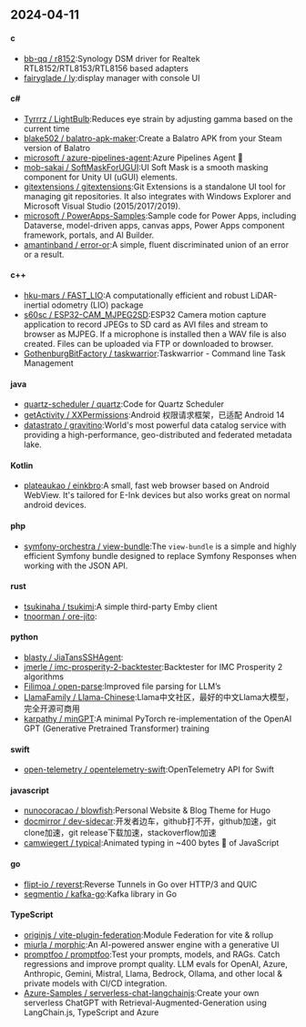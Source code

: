 ## 2024-04-11
#### c
* [bb-qq / r8152](https://github.com/bb-qq/r8152):Synology DSM driver for Realtek RTL8152/RTL8153/RTL8156 based adapters
* [fairyglade / ly](https://github.com/fairyglade/ly):display manager with console UI
#### c#
* [Tyrrrz / LightBulb](https://github.com/Tyrrrz/LightBulb):Reduces eye strain by adjusting gamma based on the current time
* [blake502 / balatro-apk-maker](https://github.com/blake502/balatro-apk-maker):Create a Balatro APK from your Steam version of Balatro
* [microsoft / azure-pipelines-agent](https://github.com/microsoft/azure-pipelines-agent):Azure Pipelines Agent 🚀
* [mob-sakai / SoftMaskForUGUI](https://github.com/mob-sakai/SoftMaskForUGUI):UI Soft Mask is a smooth masking component for Unity UI (uGUI) elements.
* [gitextensions / gitextensions](https://github.com/gitextensions/gitextensions):Git Extensions is a standalone UI tool for managing git repositories. It also integrates with Windows Explorer and Microsoft Visual Studio (2015/2017/2019).
* [microsoft / PowerApps-Samples](https://github.com/microsoft/PowerApps-Samples):Sample code for Power Apps, including Dataverse, model-driven apps, canvas apps, Power Apps component framework, portals, and AI Builder.
* [amantinband / error-or](https://github.com/amantinband/error-or):A simple, fluent discriminated union of an error or a result.
#### c++
* [hku-mars / FAST_LIO](https://github.com/hku-mars/FAST_LIO):A computationally efficient and robust LiDAR-inertial odometry (LIO) package
* [s60sc / ESP32-CAM_MJPEG2SD](https://github.com/s60sc/ESP32-CAM_MJPEG2SD):ESP32 Camera motion capture application to record JPEGs to SD card as AVI files and stream to browser as MJPEG. If a microphone is installed then a WAV file is also created. Files can be uploaded via FTP or downloaded to browser.
* [GothenburgBitFactory / taskwarrior](https://github.com/GothenburgBitFactory/taskwarrior):Taskwarrior - Command line Task Management
#### java
* [quartz-scheduler / quartz](https://github.com/quartz-scheduler/quartz):Code for Quartz Scheduler
* [getActivity / XXPermissions](https://github.com/getActivity/XXPermissions):Android 权限请求框架，已适配 Android 14
* [datastrato / gravitino](https://github.com/datastrato/gravitino):World's most powerful data catalog service with providing a high-performance, geo-distributed and federated metadata lake.
#### Kotlin
* [plateaukao / einkbro](https://github.com/plateaukao/einkbro):A small, fast web browser based on Android WebView. It's tailored for E-Ink devices but also works great on normal android devices.
#### php
* [symfony-orchestra / view-bundle](https://github.com/symfony-orchestra/view-bundle):The `view-bundle` is a simple and highly efficient Symfony bundle designed to replace Symfony Responses when working with the JSON API.
#### rust
* [tsukinaha / tsukimi](https://github.com/tsukinaha/tsukimi):A simple third-party Emby client
* [tnoorman / ore-jito](https://github.com/tnoorman/ore-jito):
#### python
* [blasty / JiaTansSSHAgent](https://github.com/blasty/JiaTansSSHAgent):
* [jmerle / imc-prosperity-2-backtester](https://github.com/jmerle/imc-prosperity-2-backtester):Backtester for IMC Prosperity 2 algorithms
* [Filimoa / open-parse](https://github.com/Filimoa/open-parse):Improved file parsing for LLM’s
* [LlamaFamily / Llama-Chinese](https://github.com/LlamaFamily/Llama-Chinese):Llama中文社区，最好的中文Llama大模型，完全开源可商用
* [karpathy / minGPT](https://github.com/karpathy/minGPT):A minimal PyTorch re-implementation of the OpenAI GPT (Generative Pretrained Transformer) training
#### swift
* [open-telemetry / opentelemetry-swift](https://github.com/open-telemetry/opentelemetry-swift):OpenTelemetry API for Swift
#### javascript
* [nunocoracao / blowfish](https://github.com/nunocoracao/blowfish):Personal Website & Blog Theme for Hugo
* [docmirror / dev-sidecar](https://github.com/docmirror/dev-sidecar):开发者边车，github打不开，github加速，git clone加速，git release下载加速，stackoverflow加速
* [camwiegert / typical](https://github.com/camwiegert/typical):Animated typing in ~400 bytes 🐡 of JavaScript
#### go
* [flipt-io / reverst](https://github.com/flipt-io/reverst):Reverse Tunnels in Go over HTTP/3 and QUIC
* [segmentio / kafka-go](https://github.com/segmentio/kafka-go):Kafka library in Go
#### TypeScript
* [originjs / vite-plugin-federation](https://github.com/originjs/vite-plugin-federation):Module Federation for vite & rollup
* [miurla / morphic](https://github.com/miurla/morphic):An AI-powered answer engine with a generative UI
* [promptfoo / promptfoo](https://github.com/promptfoo/promptfoo):Test your prompts, models, and RAGs. Catch regressions and improve prompt quality. LLM evals for OpenAI, Azure, Anthropic, Gemini, Mistral, Llama, Bedrock, Ollama, and other local & private models with CI/CD integration.
* [Azure-Samples / serverless-chat-langchainjs](https://github.com/Azure-Samples/serverless-chat-langchainjs):Create your own serverless ChatGPT with Retrieval-Augmented-Generation using LangChain.js, TypeScript and Azure
